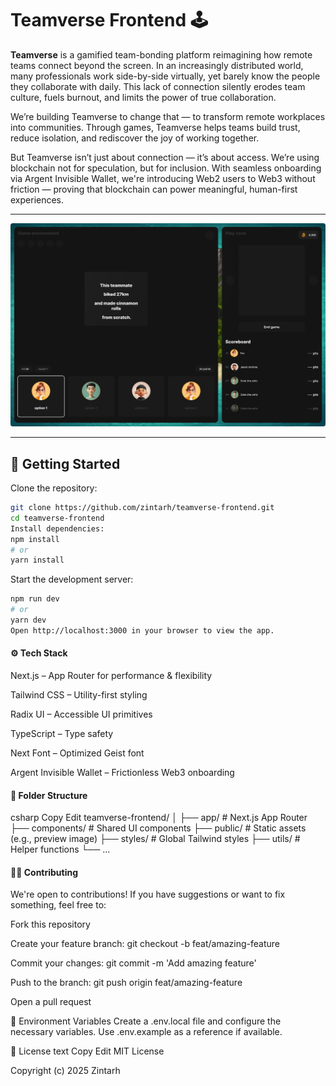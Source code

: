 # Teamverse Frontend 🕹️

**Teamverse**  is a gamified team-bonding platform reimagining how remote teams connect beyond the screen. In an increasingly distributed world, many professionals work side-by-side virtually, yet barely know the people they collaborate with daily. This lack of connection silently erodes team culture, fuels burnout, and limits the power of true collaboration.

We’re building Teamverse to change that — to transform remote workplaces into communities. Through games, Teamverse helps teams build trust, reduce isolation, and rediscover the joy of working together.

But Teamverse isn’t just about connection — it’s about access. We’re using blockchain not for speculation, but for inclusion. With seamless onboarding via Argent Invisible Wallet, we're introducing Web2 users to Web3 without friction — proving that blockchain can power meaningful, human-first experiences.

---

![Teamverse UI Preview](./public/playzone.png)

---

## 🚀 Getting Started

Clone the repository:

```bash
git clone https://github.com/zintarh/teamverse-frontend.git
cd teamverse-frontend
Install dependencies:
npm install
# or
yarn install
```

Start the development server:

```bash
npm run dev
# or
yarn dev
Open http://localhost:3000 in your browser to view the app.

```

#### ⚙️ Tech Stack
Next.js – App Router for performance & flexibility

Tailwind CSS – Utility-first styling

Radix UI – Accessible UI primitives

TypeScript – Type safety

Next Font – Optimized Geist font

Argent Invisible Wallet – Frictionless Web3 onboarding

#### 📁 Folder Structure
csharp
Copy
Edit
teamverse-frontend/
│
├── app/               # Next.js App Router
├── components/        # Shared UI components
├── public/            # Static assets (e.g., preview image)
├── styles/            # Global Tailwind styles
├── utils/             # Helper functions
└── ...

#### 🧑‍💻 Contributing
We're open to contributions! If you have suggestions or want to fix something, feel free to:

Fork this repository

Create your feature branch:
git checkout -b feat/amazing-feature

Commit your changes:
git commit -m 'Add amazing feature'

Push to the branch:
git push origin feat/amazing-feature

Open a pull request

🧪 Environment Variables
Create a .env.local file and configure the necessary variables. Use .env.example as a reference if available.

📜 License
text
Copy
Edit
MIT License

Copyright (c) 2025 Zintarh

